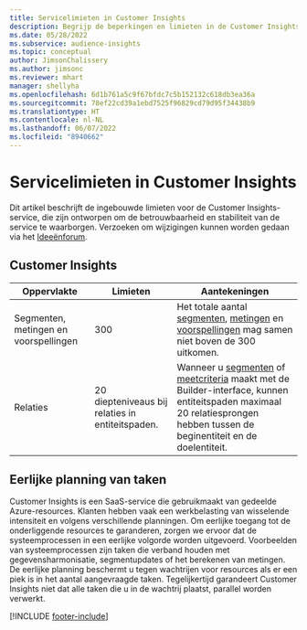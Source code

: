 ```yaml
---
title: Servicelimieten in Customer Insights
description: Begrijp de beperkingen en limieten in de Customer Insights SaaS-service.
ms.date: 05/28/2022
ms.subservice: audience-insights
ms.topic: conceptual
author: JimsonChalissery
ms.author: jimsonc
ms.reviewer: mhart
manager: shellyha
ms.openlocfilehash: 6d1b761a5c9f67bfdc7c5b152132c618db3ea36a
ms.sourcegitcommit: 78ef22cd39a1ebd7525f96829cd79d95f34438b9
ms.translationtype: HT
ms.contentlocale: nl-NL
ms.lasthandoff: 06/07/2022
ms.locfileid: "8940662"
---
```

# <a name="service-limits-in-customer-insights"></a>Servicelimieten in Customer Insights

Dit artikel beschrijft de ingebouwde limieten voor de Customer Insights-service, die zijn ontworpen om de betrouwbaarheid en stabiliteit van de service te waarborgen. Verzoeken om wijzigingen kunnen worden gedaan via het [Ideeënforum](https://go.microsoft.com/fwlink/?linkid=2074172).

## <a name="customer-insights"></a>Customer Insights

| Oppervlakte  | Limieten  | Aantekeningen |
|-------------|---------------------------------------------------------------------|---------------------------------------------------------------------|
| Segmenten, metingen en voorspellingen | 300  | Het totale aantal [segmenten](segments.md), [metingen](measures.md) en [voorspellingen](predictions.md) mag samen niet boven de 300 uitkomen.  |
| Relaties | 20 diepteniveaus bij relaties in entiteitspaden. | Wanneer u [segmenten](segments.md) of [meetcriteria](measures.md) maakt met de Builder-interface, kunnen entiteitspaden maximaal 20 relatiesprongen hebben tussen de beginentiteit en de doelentiteit.  |

## <a name="fair-scheduling-of-jobs"></a>Eerlijke planning van taken

Customer Insights is een SaaS-service die gebruikmaakt van gedeelde Azure-resources. Klanten hebben vaak een werkbelasting van wisselende intensiteit en volgens verschillende planningen. Om eerlijke toegang tot de onderliggende resources te garanderen, zorgen we ervoor dat de systeemprocessen in een eerlijke volgorde worden uitgevoerd. Voorbeelden van systeemprocessen zijn taken die verband houden met gegevensharmonisatie, segmentupdates of het berekenen van metingen. De eerlijke planning beschermt u tegen wachtrijen voor resources als er een piek is in het aantal aangevraagde taken. Tegelijkertijd garandeert Customer Insights niet dat alle taken die u in de wachtrij plaatst, parallel worden verwerkt.

[!INCLUDE [footer-include](includes/footer-banner.md)]
